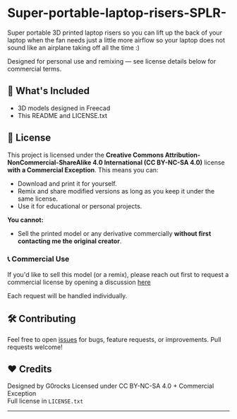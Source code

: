 # Super-portable-laptop-risers-SPLR-
Super portable 3D printed laptop risers so you can lift up the back of your laptop when the fan needs just a little more airflow so your laptop does not sound like an airplane taking off all the time :)

Designed for personal use and remixing — see license details below for commercial terms.

## 🧩 What's Included

- 3D models designed in Freecad
- This README and LICENSE.txt

## 📜 License

This project is licensed under the **Creative Commons Attribution-NonCommercial-ShareAlike 4.0 International (CC BY-NC-SA 4.0)** license **with a Commercial Exception**.
This means you can:
- Download and print it for yourself.
- Remix and share modified versions as long as you keep it under the same license.
- Use it for educational or personal projects.

**You cannot:**
- Sell the printed model or any derivative commercially **without first contacting me the original creator**.

### 📞 Commercial Use

If you'd like to sell this model (or a remix), please reach out first to request a commercial license by opening a discussion [here](https://github.com/G0rocks/Super-portable-laptop-risers-SPLR/discussions/categories/commercial-license-request)

Each request will be handled individually.

## 🛠 Contributing

Feel free to open [issues](https://github.com/G0rocks/Super-portable-laptop-risers-SPLR/issues) for bugs, feature requests, or improvements. Pull requests welcome!

## ❤️ Credits

Designed by G0rocks
Licensed under CC BY-NC-SA 4.0 + Commercial Exception  
Full license in `LICENSE.txt`

---
